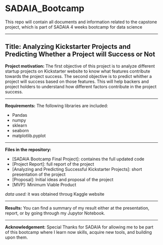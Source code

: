 # SADAIA_Bootcamp

This repo will contain all documents and information related to the capstone project, which is part of SADAIA 4 weeks bootcamp for data science

---------------------------------------------------------

Title: Analyzing Kickstarter Projects and Predicting Whether a Project will Success or Not 
---------------------------------------------------------

**Project motivation:** The first objective of this project is to analyze different startup projects on Kickstarter  website to know what features contribute towards the project success. The second objective is to predict whither a project will success based on those features. This will help backers and project holders to understand how different factors contribute in the project success.

----------------------------------------------------------

**Requirements:**
The following libraries are included:
* Pandas
* numpy
* sklearn
* seaborn
* matplotlib.pyplot

----------------------------------------------------------

**Files in the repository:**
* [SADAIA Bootcamp Final Project]: containes the full updated code
* [Project Report]: full report of the project
* [Analyzing and Predicting Successful Kickstarter Projects]: short presentation of the project
* [Proposal]: Initial ideas and proposal of the project
* [MVP]: Minimum Viable Product

*data used:* it was obtained throug Kaggle website

-----------------------------------------------------------------

**Results:**
You can find a summary of my result either at the presentation, report, or by going through my Jupytor Notebook.

-------------------------------------------------------------------

**Acknowledgement:**
Special Thanks for SADAIA for allowing me to be part of this bootcamp where I learn now skills, acquire new tools, and building upon them.


